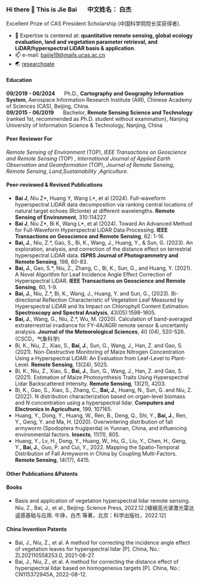 ### Hi there 👋 This is Jie Bai     $\quad$  中文姓名： 白杰 
Excellent Prize of CAS President Scholarship (中国科学院院长奖获得者).
- 🔭 Expertise is centered at: **quantitative remote sensing, global ecology evaluation, land and vegetation parameter retrieval, and LiDAR/hyperspectral LiDAR basis & application**.
- 📫 e-mail: baijie19@mails.ucas.ac.cn
- 🌏 [researchgate](https://www.researchgate.net/profile/Jie-Bai-22)
#### Education
**09/2019 - 06/2024** $\quad$ Ph.D., **Cartography and Geography Information System**, Aerospace Information Research Institute (AIR), Chinese Academy of Sciences (CAS),	Beijing, China.  
**09/2015 - 06/2019** $\quad$ Bachelor, **Remote Sensing Science and Technology**	(ranked 1st, recommended as Ph.D. student without examination), Nanjing University of Information Science & Technology,	Nanjing, China
#### Peer Reviewer For
_Remote Sensing of Environment_ (TOP), _IEEE Transactions on Geoscience and Remote Sensing_ (TOP) , _International Journal of Applied Earth Observation and Geoinformation_ (TOP), _Journal of Remote Sensing_, _Remote Sensing_, _Land_,_Sustainability_ ,_Agriculture_.
#### Peer-reviewed & Revised Publications
- **Bai J**, Niu Z*, Huang Y, Wang L*, et al (2024). Full-waveform hyperspectral LiDAR data decomposition via ranking central locations of natural target echoes (Rclonte) at different wavelengths. **Remote Sensing of Environment**, 310:114227.
- **Bai J**, Niu Z*, Bi K, Wang L*, et al (2024). Toward An Advanced Method for Full-Waveform Hyperspectral LiDAR Data Processing. **IEEE Transactions on Geoscience and Remote Sensing**, 62: 1-16. 
- **Bai, J.**, Niu, Z.*, Gao, S., Bi, K., Wang, J., Huang, Y., & Sun, G. (2023). An exploration, analysis, and correction of the distance effect on terrestrial hyperspectral LiDAR data. **ISPRS Journal of Photogrammetry and Remote Sensing**, 198, 60-83. 
- **Bai, J.**, Gao, S.*, Niu, Z., Zhang, C., Bi, K., Sun, G., and Huang, Y. (2021). A Novel Algorithm for Leaf Incidence Angle Effect Correction of Hyperspectral LiDAR. **IEEE Transactions on Geoscience and Remote Sensing**, 60, 1-9. 
- **Bai, J.**, Niu, Z.*, Bi, K., Wang, J., Huang, Y. and Sun, G., (2023). Bi-directional Reflection Characteristic of Vegetation Leaf Measured by Hyperspectral LiDAR and Its Impact on Chlorophyll Content Estimation. **Spectroscopy and Spectral Analysis**, 43(05):1598-1605. 
- **Bai, J.**, Wang, G., Niu, Z.*, Wu, M. (2020). Calculation of band-averaged extraterrestrial irradiance for FY-4A/AGRI remote sensor & uncertainty analysis. **Journal of the Meteorological Sciences**, 40 (04), 520-526. (CSCD，气象科学)
- Bi, K., Niu, Z., Xiao, S., **Bai, J.**, Sun, G., Wang, J., Han, Z. and Gao, S. (2021). Non-Destructive Monitoring of Maize Nitrogen Concentration Using a Hyperspectral LiDAR: An Evaluation from Leaf-Level to Plant-Level. **Remote Sensing**, 13(24), 5025.
- Bi, K., Niu, Z., Xiao, S., **Bai, J.**, Sun, G., Wang, J., Han, Z. and Gao, S. (2021). Estimation of Maize Photosynthesis Traits Using Hyperspectral Lidar Backscattered Intensity. **Remote Sensing**, 13(21), 4203.
- Bi, K., Gao, S., Xiao, S., Zhang, C., **Bai, J.**, Huang, N., Sun, G. and Niu, Z. (2022). N distribution characterization based on organ-level biomass and N concentration using a hyperspectral lidar. **Computers and Electronics in Agriculture**, 199, 107165.
- Huang, Y., Dong, Y., Huang, W., Ren, B., Deng, Q., Shi, Y., **Bai, J.**, Ren, Y., Geng, Y. and Ma, H. (2020). Overwintering distribution of fall armyworm (Spodoptera frugiperda) in Yunnan, China, and influencing environmental factors. **Insects**, 11(11), 805.
- Huang, Y., Lv, H., Dong, Y., Huang, W., Hu, G., Liu, Y., Chen, H., Geng, Y., **Bai, J.**, Guo, P. and Cui, Y., 2022. Mapping the Spatio-Temporal Distribution of Fall Armyworm in China by Coupling Multi-Factors. **Remote Sensing**, 14(17), 4415.
#### Other Publications &Patents
#### Books
- Basis and application of vegetation hyperspectral lidar remote sensing. Niu, Z., Bai, J., et al., Beijing: Science Press, 2022.12.[植被高光谱激光雷达遥感基础与应用. 牛铮，白杰 等著，北京：科学出版社，2022.12]
#### China Invention Patents
- Bai, J., Niu, Z., et al. A method for correcting the incidence angle effect of vegetation leaves for hyperspectral lidar [P]. China, No.: ZL202110558253.0, 2021-08-27. 
- Bai, J., Niu, Z., et al. A method for correcting the distance effect of hyperspectral lidar based on homogeneous targets [P]. China, No.: CN115372945A, 2022-08-12.




